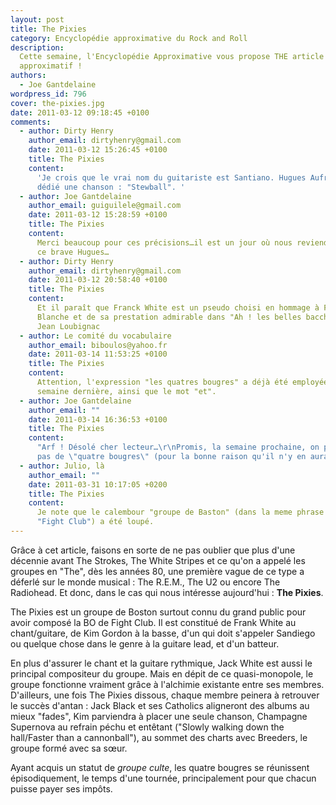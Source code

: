 ```yaml
---
layout: post
title: The Pixies
category: Encyclopédie approximative du Rock and Roll
description:
  Cette semaine, l'Encyclopédie Approximative vous propose THE article
  approximatif !
authors:
  - Joe Gantdelaine
wordpress_id: 796
cover: the-pixies.jpg
date: 2011-03-12 09:18:45 +0100
comments:
  - author: Dirty Henry
    author_email: dirtyhenry@gmail.com
    date: 2011-03-12 15:26:45 +0100
    title: The Pixies
    content:
      'Je crois que le vrai nom du guitariste est Santiano. Hugues Aufray lui a
      dédié une chanson : "Stewball". '
  - author: Joe Gantdelaine
    author_email: guiguilele@gmail.com
    date: 2011-03-12 15:28:59 +0100
    title: The Pixies
    content:
      Merci beaucoup pour ces précisions…il est un jour où nous reviendrons sur
      ce brave Hugues…
  - author: Dirty Henry
    author_email: dirtyhenry@gmail.com
    date: 2011-03-12 20:58:40 +0100
    title: The Pixies
    content:
      Et il paraît que Franck White est un pseudo choisi en hommage à Francis
      Blanche et de sa prestation admirable dans "Ah ! les belles bacchantes" de
      Jean Loubignac
  - author: Le comité du vocabulaire
    author_email: biboulos@yahoo.fr
    date: 2011-03-14 11:53:25 +0100
    title: The Pixies
    content:
      Attention, l'expression "les quatres bougres" a déjà été employée la
      semaine dernière, ainsi que le mot "et".
  - author: Joe Gantdelaine
    author_email: ""
    date: 2011-03-14 16:36:53 +0100
    title: The Pixies
    content:
      "Arf ! Désolé cher lecteur…\r\nPromis, la semaine prochaine, on parlera
      pas de \"quatre bougres\" (pour la bonne raison qu'il n'y en aura qu'un…)"
  - author: Julio, là
    author_email: ""
    date: 2011-03-31 10:17:05 +0200
    title: The Pixies
    content:
      Je note que le calembour "groupe de Baston" (dans la meme phrase que
      "Fight Club") a été loupé.
---
```


Grâce à cet article, faisons en sorte de ne pas oublier que plus d'une décennie
avant The Strokes, The White Stripes et ce qu'on a appelé les groupes en "The",
dès les années 80, une première vague de ce type a déferlé sur le monde musical
: The R.E.M., The U2 ou encore The Radiohead. Et donc, dans le cas qui nous
intéresse aujourd'hui : **The Pixies**.

The Pixies est un groupe de Boston surtout connu du grand public pour avoir
composé la BO de Fight Club. Il est constitué de Frank White au chant/guitare,
de Kim Gordon à la basse, d'un qui doit s'appeler Sandiego ou quelque chose dans
le genre à la guitare lead, et d'un batteur.

En plus d'assurer le chant et la guitare rythmique, Jack White est aussi le
principal compositeur du groupe. Mais en dépit de ce quasi-monopole, le groupe
fonctionne vraiment grâce à l'alchimie existante entre ses membres. D'ailleurs,
une fois The Pixies dissous, chaque membre peinera à retrouver le succès d'antan
: Jack Black et ses Catholics aligneront des albums au mieux "fades", Kim
parviendra à placer une seule chanson, Champagne Supernova au refrain péchu et
entêtant ("Slowly walking down the hall/Faster than a cannonball"), au sommet
des charts avec Breeders, le groupe formé avec sa sœur.

Ayant acquis un statut de _groupe culte_, les quatre bougres se réunissent
épisodiquement, le temps d'une tournée, principalement pour que chacun puisse
payer ses impôts.
